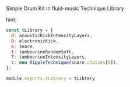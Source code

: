 Simple Drum Kit in fluid-music Technique Library

hint:
```javascript
const tLibrary = {
  d: acousticKickIntensityLayers,
  D: electronicKick,
  k: snare,
  t: tambourineRandomSoft,
  T: tambourineIntensityLayers,
  r: new RippleTechnique(snare.choices[0]),
};

module.exports.tLibrary = tLibrary
```
